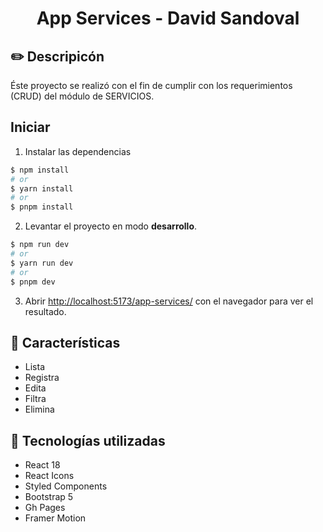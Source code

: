 <h1 align='center'>App Services - David Sandoval</h1>

## :pencil2: Descripicón

Éste proyecto se realizó con el fin de cumplir con los requerimientos (CRUD) del módulo de SERVICIOS.

## Iniciar

1. Instalar las dependencias

```bash
$ npm install
# or
$ yarn install
# or
$ pnpm install
```

2. Levantar el proyecto en modo <b>desarrollo</b>.

```bash
$ npm run dev
# or
$ yarn run dev
# or
$ pnpm dev
```

3. Abrir [http://localhost:5173/app-services/](http://localhost:5173/app-services/) con el navegador para ver el resultado.

## :star2: Características

- Lista
- Registra
- Edita
- Filtra
- Elimina

## :wrench: Tecnologías utilizadas

- React 18
- React Icons
- Styled Components
- Bootstrap 5
- Gh Pages
- Framer Motion
